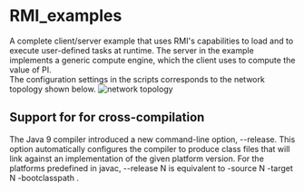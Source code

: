 # RMI_examples
A complete client/server example that uses RMI's capabilities to load and to execute user-defined tasks at runtime. The server in the example implements a generic compute engine, which the client uses to compute the value of PI.<br/>
The configuration settings in the scripts corresponds to the network topology shown below.
![network topology](/topology.png)
<br/>
## Support for for cross-compilation
The Java 9 compiler introduced a new command-line option, --release. This option automatically configures the compiler to produce class files that will link against an implementation of the given platform version. For the platforms predefined in javac, --release N is equivalent to -source N -target N -bootclasspath <bootclasspath-from-N>.